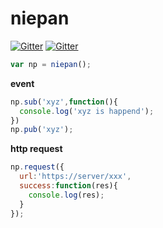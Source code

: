 # niepan

[![Gitter](https://img.shields.io/badge/javascript-1.0.x-%23DD4444.svg)](https://www.github.com/yegao/niepan)
[![Gitter](https://img.shields.io/badge/dependencies-none-%23DD4444.svg)](https://www.github.com/yegao/niepan)
```javascript
var np = niepan();
```
**event**
```javascript
np.sub('xyz',function(){
  console.log('xyz is happend');
})
np.pub('xyz');
```
**http request**
```javascript
np.request({
  url:'https://server/xxx',
  success:function(res){
    console.log(res);
  }
});
```
